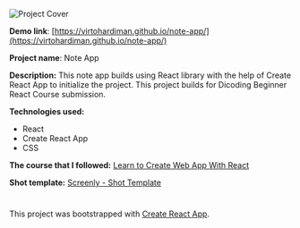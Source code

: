 ![Project Cover](https://i.imgur.com/PLZLhh2.png)

**Demo link**: [https://virtohardiman.github.io/note-app/](https://virtohardiman.github.io/note-app/)

**Project name**: Note App

**Description:** This note app builds using React library with the help of Create React App to initialize the project. This project builds for Dicoding Beginner React Course submission.

**Technologies used:**

- React
- Create React App
- CSS

**The course that I followed:** [Learn to Create Web App With React](https://www.dicoding.com/academies/403)

**Shot template:** [Screenly - Shot Template](https://www.figma.com/community/file/1010486725986952834)

#

This project was bootstrapped with [Create React App](https://github.com/facebook/create-react-app).
